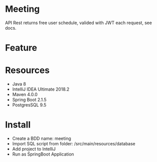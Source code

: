 # Meeting
API Rest returns free user schedule, valided with JWT each request, see docs.

# Feature

# Resources
* Java 8
* IntelliJ IDEA Ultimate 2018.2
* Maven 4.0.0
* Spring Boot 2.1.5
* PostgresSQL  9.5

# Install
* Create a BDD name: meeting 
* Import SQL script from folder: /src/main/resources/database
* Add project to IntelliJ
* Run as SpringBoot Application
